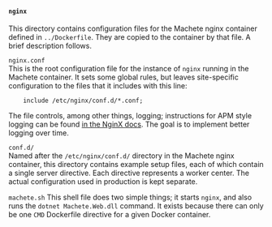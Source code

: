 #### `nginx`  

This directory contains configuration files for the Machete nginx container defined in
`../Dockerfile`. They are copied to the container by that file. A brief description follows.  

`nginx.conf`  
This is the root configuration file for the instance of `nginx` running in the Machete
container. It sets some global rules, but leaves site-specific configuration to the files
that it includes with this line:
```
    include /etc/nginx/conf.d/*.conf;
```  
The file controls, among other things, logging; instructions for APM style logging can be found
[in the NginX docs](https://www.nginx.com/blog/using-nginx-logging-for-application-performance-monitoring/).
The goal is to implement better logging over time.

`conf.d/`  
Named after the `/etc/nginx/conf.d/` directory in the Machete nginx container, this directory
contains example setup files, each of which contain a single server directive. Each directive
represents a worker center. The actual configuration used in production is kept separate.

`machete.sh`
This shell file does two simple things; it starts `nginx`, and also runs the `dotnet
Machete.Web.dll` command. It exists because there can only be one `CMD` Dockerfile directive
for a given Docker container.
